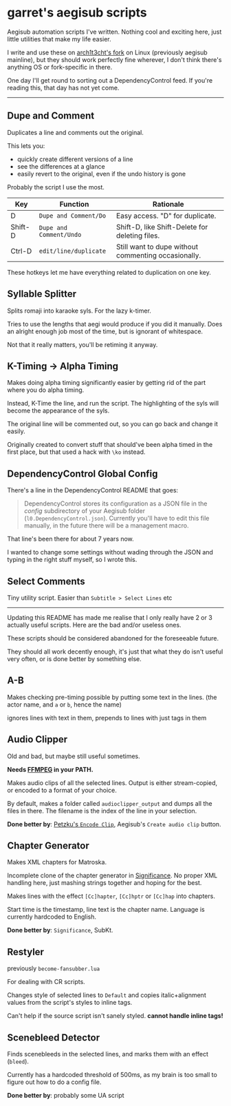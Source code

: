 # garret's aegisub scripts

Aegisub automation scripts I've written.
Nothing cool and exciting here, just little utilities that make my life easier.

I write and use these on [arch1t3cht's fork](https://github.com/arch1t3cht/Aegisub/) on Linux (previously aegisub mainline), but they should work perfectly fine wherever, I don't think there's anything OS or fork-specific in there.

One day I'll get round to sorting out a DependencyControl feed. If you're reading this, that day has not yet come.

----

## Dupe and Comment

Duplicates a line and comments out the original.

This lets you:

- quickly create different versions of a line
- see the differences at a glance
- easily revert to the original, even if the undo history is gone

Probably the script I use the most.

| Key | Function | Rationale |
| --- | -------- | --------- |
| D | `Dupe and Comment/Do` | Easy access. "D" for duplicate. |
| Shift-D | `Dupe and Comment/Undo` | Shift-D, like Shift-Delete for deleting files. |
| Ctrl-D | `edit/line/duplicate` | Still want to dupe without commenting occasionally. |

These hotkeys let me have everything related to duplication on one key.

## Syllable Splitter

Splits romaji into karaoke syls. For the lazy k-timer.

Tries to use the lengths that aegi would produce if you did it manually.
Does an alright enough job most of the time, but is ignorant of whitespace.

Not that it really matters, you'll be retiming it anyway.

## K-Timing -> Alpha Timing

Makes doing alpha timing significantly easier by getting rid of the part where you do alpha timing.

Instead, K-Time the line, and run the script. The highlighting of the syls will become the appearance of the syls.

The original line will be commented out, so you can go back and change it easily.

Originally created to convert stuff that should've been alpha timed in the first place, but that used a hack with `\ko` instead.

## DependencyControl Global Config

There's a line in the DependencyControl README that goes:

> DependencyControl stores its configuration as a JSON file in the _config_ subdirectory of your Aegisub folder (`l0.DependencyControl.json`). Currently you'll have to edit this file manually, in the future there will be a management macro.

That line's been there for about 7 years now.

I wanted to change some settings without wading through the JSON and typing in the right stuff myself, so I wrote this.

## Select Comments

Tiny utility script.
Easier than `Subtitle > Select Lines` etc

----

Updating this README has made me realise that I only really have 2 or 3 actually useful scripts. Here are the bad and/or useless ones. 

These scripts should be considered abandoned for the foreseeable future.

They should all work decently enough, it's just that what they do isn't useful very often, or is done better by something else.

## A-B

Makes checking pre-timing possible by putting some text in the lines.
(the actor name, and `a` or `b`, hence the name)

ignores lines with text in them, prepends to lines with just tags in them

## Audio Clipper

Old and bad, but maybe still useful sometimes.

**Needs [FFMPEG](https://ffmpeg.org) in your PATH.**

Makes audio clips of all the selected lines.
Output is either stream-copied, or encoded to a format of your choice.

By default, makes a folder called `audioclipper_output` and dumps all the files in there.
The filename is the index of the line in your selection.

**Done better by**: [Petzku's `Encode Clip`](https://github.com/petzku/Aegisub-Scripts/blob/master/macros/petzku.EncodeClip.lua), Aegisub's `Create audio clip` button.

## Chapter Generator

Makes XML chapters for Matroska.

Incomplete clone of the chapter generator in [Significance](https://github.com/unanimated/luaegisub/blob/master/ua.Significance.lua).
No proper XML handling here, just mashing strings together and hoping for the best.

Makes lines with the effect `[Cc]hapter`, `[Cc]hptr` or `[Cc]hap` into chapters.

Start time is the timestamp, line text is the chapter name.
Language is currently hardcoded to English.

**Done better by**: `Significance`, SubKt.

## Restyler

previously `become-fansubber.lua`

For dealing with CR scripts.

Changes style of selected lines to `Default` and copies italic+alignment values from the script's styles to inline tags.

Can't help if the source script isn't sanely styled.
**cannot handle inline tags!**

## Scenebleed Detector

Finds scenebleeds in the selected lines, and marks them with an effect (`bleed`).

Currently has a hardcoded threshold of 500ms, as my brain is too small to figure out how to do a config file.

**Done better by**: probably some UA script

